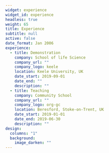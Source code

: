 ```yaml
---
widget: experience
widget_id: experience
headless: true
weight: 65
title: Experience
subtitle: null
active: false
date_format: Jan 2006
experience:
  - title: Demonstration
    company: School of life Science
    company_url: ""
    company_logo: keele
    location: Keele University, UK
    date_start: 2019-09-01
    date_end: ""
    description: ""
  - title: Teaching
    company: Community School
    company_url: ""
    company_logo: org-gc
    location: Beresford, Stoke-on-Trent, UK
    date_start: 2019-01-01
    date_end: 2019-06-30
    description: ""
design:
  columns: "1"
  background:
    image_darken: ""
---
```

